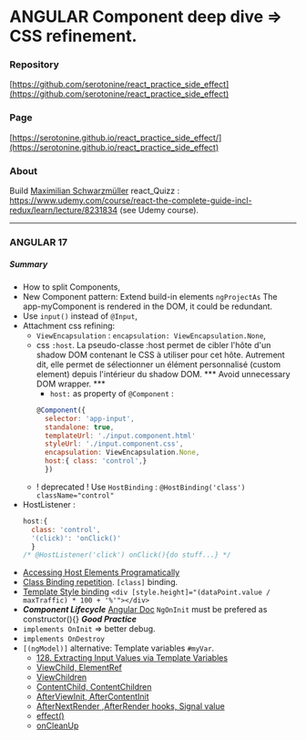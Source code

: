 # ANGULAR Component deep dive => CSS refinement.
### Repository
[https://github.com/serotonine/react_practice_side_effect](https://github.com/serotonine/react_practice_side_effect)

### Page
[https://serotonine.github.io/react_practice_side_effect/](https://serotonine.github.io/react_practice_side_effect)

### About
Build [Maximilian Schwarzmüller](https://www.udemy.com/user/maximilian-schwarzmuller) react_Quizz : https://www.udemy.com/course/react-the-complete-guide-incl-redux/learn/lecture/8231834 (see Udemy course).

***

### ANGULAR 17 
##### Summary
- How to split Components,
- New Component pattern: Extend build-in elements `ngProjectAs`
The app-myComponent is rendered in the DOM, it could be redundant.
- Use `input()` instead of `@Input`,
- Attachment css refining: 
  - `ViewEncapsulation` : `encapsulation: ViewEncapsulation.None`,
  - css `:host`. La pseudo-classe :host permet de cibler l'hôte d'un shadow DOM contenant le CSS à utiliser pour cet hôte. Autrement dit, elle permet de sélectionner un élément personnalisé (custom element) depuis l'intérieur du shadow DOM. *** Avoid unnecessary DOM wrapper. ***
    - `host:` as property of `@Component` : 
    ```js
    @Component({ 
      selector: 'app-input',
      standalone: true,
      templateUrl: './input.component.html'
      styleUrl: './input.component.css',
      encapsulation: ViewEncapsulation.None,
      host:{ class: 'control',}
      })
    ```
  - ! deprecated ! Use `HostBinding` : `@HostBinding('class') className="control"`
- HostListener : 
  ```js
  host:{
    class: 'control',
    '(click)': 'onClick()'
    }
  /* @HostListener('click') onClick(){do stuff...} */
  ```
- [Accessing Host Elements Programatically](https://www.udemy.com/course/the-complete-guide-to-angular-2/learn/lecture/44115640)
- [Class Binding repetition](https://www.udemy.com/course/the-complete-guide-to-angular-2/learn/lecture/44115648).
`[class]` binding.
- [Template Style binding](https://www.udemy.com/course/the-complete-guide-to-angular-2/learn/lecture/44115650)
`<div [style.height]="(dataPoint.value / maxTraffic) * 100 + '%'"></div>`
- ***Component Lifecycle***
[Angular Doc](https://angular.dev/guide/components/lifecycle)
`NgOnInit` must be prefered as constructor(){} ***Good Practice***
- `implements OnInit` => better debug.
- `implements OnDestroy`
- `[(ngModel)]` alternative: Template variables `#myVar`.
  - [128. Extracting Input Values via Template Variables](https://www.udemy.com/course/the-complete-guide-to-angular-2/learn/lecture/44115704#questions/22068585)
  - [ViewChild, ElementRef](https://www.udemy.com/course/the-complete-guide-to-angular-2/learn/lecture/44115716)
  - [ViewChildren](https://www.udemy.com/course/the-complete-guide-to-angular-2/learn/lecture/44115718)
  - [ContentChild, ContentChildren](https://www.udemy.com/course/the-complete-guide-to-angular-2/learn/lecture/44115738)
  - [AfterViewInit, AfterContentInit](https://www.udemy.com/course/the-complete-guide-to-angular-2/learn/lecture/44115756)
  - [AfterNextRender ,AfterRender hooks, Signal value](https://www.udemy.com/course/the-complete-guide-to-angular-2/learn/lecture/44115766)
  - [ effect()](https://www.udemy.com/course/the-complete-guide-to-angular-2/learn/lecture/44115772)
  - [ onCleanUp](https://www.udemy.com/course/the-complete-guide-to-angular-2/learn/lecture/44127674)